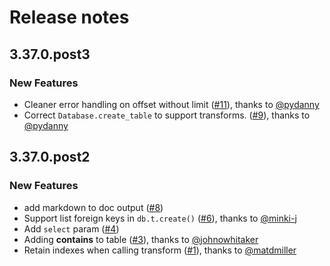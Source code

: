 # Release notes

<!-- do not remove -->

## 3.37.0.post3

### New Features

- Cleaner error handling on offset without limit ([#11](https://github.com/AnswerDotAI/sqlite-minutils/pull/11)), thanks to [@pydanny](https://github.com/pydanny)
- Correct `Database.create_table` to support transforms. ([#9](https://github.com/AnswerDotAI/sqlite-minutils/pull/9)), thanks to [@pydanny](https://github.com/pydanny)


## 3.37.0.post2

### New Features

- add markdown to doc output ([#8](https://github.com/AnswerDotAI/sqlite-minutils/issues/8))
- Support list foreign keys in `db.t.create()` ([#6](https://github.com/AnswerDotAI/sqlite-minutils/pull/6)), thanks to [@minki-j](https://github.com/minki-j)
- Add `select` param ([#4](https://github.com/AnswerDotAI/sqlite-minutils/issues/4))
- Adding __contains__ to table ([#3](https://github.com/AnswerDotAI/sqlite-minutils/pull/3)), thanks to [@johnowhitaker](https://github.com/johnowhitaker)
- Retain indexes when calling transform ([#1](https://github.com/AnswerDotAI/sqlite-minutils/pull/1)), thanks to [@matdmiller](https://github.com/matdmiller)


